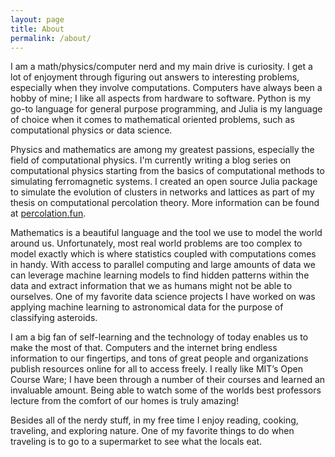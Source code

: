 ```yaml
---
layout: page
title: About
permalink: /about/
---
```


I am a math/physics/computer nerd and my main drive is curiosity. I get a lot of enjoyment through figuring out answers to interesting problems, especially when they involve computations. Computers have always been a hobby of mine; I like all aspects from hardware to software. Python is my go-to language for general purpose programming, and Julia is my language of choice when it comes to mathematical oriented problems, such as computational physics or data science.

Physics and mathematics are among my greatest passions, especially the field of computational physics. I'm currently writing a blog series on computational physics starting from the basics of computational methods to simulating ferromagnetic systems. I created an open source Julia package to simulate the evolution of clusters in networks and lattices as part of my thesis on computational percolation theory. More information can be found at [percolation.fun](https://percolation.fun).

Mathematics is a beautiful language and the tool we use to model the world around us. Unfortunately, most real world problems are too complex to model exactly which is where statistics coupled with computations comes in handy. With access to parallel computing and large amounts of data we can leverage machine learning models to find hidden patterns within the data and extract information that we as humans might not be able to ourselves. One of my favorite data science projects I have worked on was applying machine learning to astronomical data for the purpose of classifying asteroids.

I am a big fan of self-learning and the technology of today enables us to make the most of that. Computers and the internet bring endless information to our fingertips, and tons of great people and organizations publish resources online for all to access freely. I really like MIT’s Open Course Ware; I have been through a number of their courses and learned an invaluable amount. Being able to watch some of the worlds best professors lecture from the comfort of our homes is truly amazing!

Besides all of the nerdy stuff, in my free time I enjoy reading, cooking, traveling, and exploring nature. One of my favorite things to do when traveling is to go to a supermarket to see what the locals eat.

